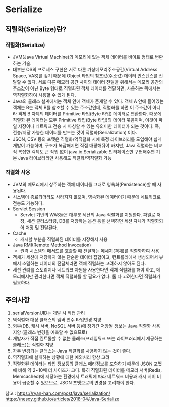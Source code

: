 # Serialize

## 직렬화(Serialize)란?
### 직렬화(Serialize)
- JVM(Java Virtual Machine)의 메모리에 있는 객체 데이터를 바이트 형태로 변환하는 기술.
- 대부분 OS의 프로세스 구현은 서로 다른 가상메모리주소공간(Virtual Address Space, VAS)를 갖기 때문에 Object 타입의 참조값(주소값) 데이터 인스턴스를 전달할 수 없다. 서로 다른 메모리 공간 사이의 데이터 전달을 위해서는 메모리 공간의 주소값이 아닌 Byte 형태로 직렬화된 객체 데이터를 전달하면, 사용하는 쪽에서는 역직렬화하여 사용할 수 있게 된다.
- Java의 클래스 설계에서는 객체 안에 객체가 존재할 수 있다. 객체 A 안에 들어있는 객체는 B는 객체 B를 참조할 수 있는 주소값인데, 직렬화를 하면 이 주소값이 아니라 객체 B 자체의 데이터를 Primitive 타입(Byte 타입) 데이터로 변환한다. 때문에 직렬화 된 데이터는 모두 Primitive 타입(Byte 타입)의 데이터 묶음이며, 이것이 파일 저장이나 네트워크 전송 시 파싱할 수 있는 유의미한 데이터가 되는 것이다. 즉, 전송/저장 가능한 데이터를 만드는 것이 직렬화(Serialization) 이다.
- JSON, CSV 등의 포맷은 직렬화/역직렬화 시에 특정 라이브러리를 도입해야 쉽게 개발이 가능하며, 구조가 복잡해지면 직접 매핑해줘야 하지만, Java 직렬화는 비교적 복잡한 객체도 큰 작업 없이 java.io.Serializable 인터페이스만 구현해주면 기본 Java 라이브러리만 사용해도 직렬화/역직렬화 가능

### 직렬화 사용
- JVM의 메모리에서 상주하는 객체 데이터를 그대로 영속화(Persistence)할 때 사용된다.
- 시스템이 종료되더라도 사라지지 않으며, 영속화된 데이터이기 때문에 네트워크로 전송도 가능하다.
- Servlet Session
    - Servlet 기반의 WAS들은 대부분 세션의 Java 직렬화를 지원한다. 파일로 저장, 세션 클러스터링, DB를 저장하는 옵션 등을 선택하면 세션 자체가 직렬화되어 저장 및 전달된다.
- Cache
    - 캐시할 부분을 직렬화된 데이터를 저장해서 사용
- Java RMI(Remote Method Invocation)
    - 원격 시스템의 메서드를 호출할 때 전달하는 메세지(객체)를 직렬화하여 사용
- 객체가 세션에 저장하지 않는 단순한 데이터 집합이고, 컨트롤러에서 생성되어서 뷰에서 소멸하는 데이터의 전달체라면 객체 직렬화는 고려하지 않아도 된다.
- 세션 관리를 스토리지나 네트워크 자원을 사용한다면 객체 직렬화를 해야 하고, 메모리에서만 관리한다면 객체 직렬화를 할 필요가 없다. 둘 다 고려한다면 직렬화가 필요하다.

## 주의사항 
1. serialVersionUID는 개발 시 직접 관리
2. 역직렬화 대상 클래스의 멤버 변수 타입변경 지양
3. 외부(DB, 캐시 서버, NoSQL 서버 등)에 장기간 저장될 정보는 Java 직렬화 사용 지양 (클래스 변경을 예측할 수 없으므로)
4. 개발자가 직접 컨트롤할 수 없는 클래스(프레임워크 또는 라이브러리에서 제공하는 클래스)는 직렬화 지양
5. 자주 변경되는 클래스는 Java 직렬화를 사용하지 않는 것이 좋다.
6. 역직렬화에 실패하는 상황에 대한 예외처리 항상 고려
7. 직렬화된 데이터는 타입 정보등의 클래스 메타정보를 포함하기 때문에 JSON 포맷에 비해 약 2~10배 더 사이즈가 크다. 특히 직렬화된 데이터를 메모리 서버(Redis, Memcached)에 저장하는 환경에서 트래픽에 따라 네트워크 비용과 캐시 서버 비용이 급증할 수 있으므로, JSON 포맷으로의 변경을 고려해야 한다.



참고 : https://ryan-han.com/post/java/serialization/   
https://nesoy.github.io/articles/2018-04/Java-Serialize